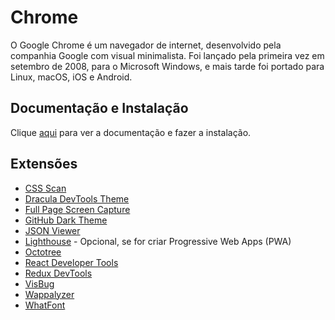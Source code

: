 # Chrome

O Google Chrome é um navegador de internet, desenvolvido pela companhia Google com visual minimalista. Foi lançado pela primeira vez em setembro de 2008, para o Microsoft Windows, e mais tarde foi portado para Linux, macOS, iOS e Android.

## Documentação e Instalação

Clique [aqui](https://www.google.com/chrome) para ver a documentação e fazer a instalação.

## Extensões

- [CSS Scan](extensions/css-scan.md)
- [Dracula DevTools Theme](extensions/dracula-devtools-theme.md)
- [Full Page Screen Capture](extensions/full-page-screen-capture.md)
- [GitHub Dark Theme](extensions/github-dark-theme.md)
- [JSON Viewer](extensions/json-viewer.md)
- [Lighthouse](extensions/lighthouse.md) - Opcional, se for criar Progressive Web Apps (PWA)
- [Octotree](extensions/octotree.md)
- [React Developer Tools](extensions/react-developer-tools.md)
- [Redux DevTools](extensions/redux-devtools.md)
- [VisBug](extensions/visbug.md)
- [Wappalyzer](extensions/wappalyzer.md)
- [WhatFont](extensions/whatfont.md)